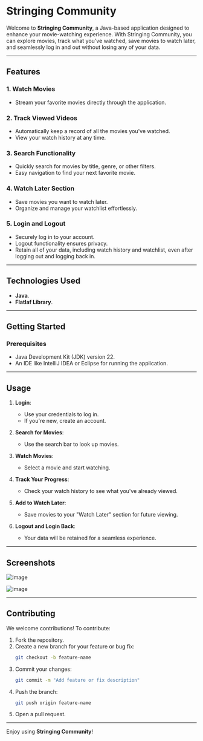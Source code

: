 # Stringing Community

Welcome to **Stringing Community**, a Java-based application designed to enhance your movie-watching experience. With Stringing Community, you can explore movies, track what you've watched, save movies to watch later, and seamlessly log in and out without losing any of your data.

---

## Features

### 1. **Watch Movies**
   - Stream your favorite movies directly through the application.

### 2. **Track Viewed Videos**
   - Automatically keep a record of all the movies you've watched.
   - View your watch history at any time.

### 3. **Search Functionality**
   - Quickly search for movies by title, genre, or other filters.
   - Easy navigation to find your next favorite movie.

### 4. **Watch Later Section**
   - Save movies you want to watch later.
   - Organize and manage your watchlist effortlessly.

### 5. **Login and Logout**
   - Securely log in to your account.
   - Logout functionality ensures privacy.
   - Retain all of your data, including watch history and watchlist, even after logging out and logging back in.

---

## Technologies Used

- **Java**.
- **Flatlaf Library**.

---

## Getting Started

### Prerequisites
- Java Development Kit (JDK) version 22.
- An IDE like IntelliJ IDEA or Eclipse for running the application.

---

## Usage

1. **Login**:
   - Use your credentials to log in.
   - If you're new, create an account.

2. **Search for Movies**:
   - Use the search bar to look up movies.

3. **Watch Movies**:
   - Select a movie and start watching.

4. **Track Your Progress**:
   - Check your watch history to see what you've already viewed.

5. **Add to Watch Later**:
   - Save movies to your "Watch Later" section for future viewing.

6. **Logout and Login Back**:
   - Your data will be retained for a seamless experience.

---

## Screenshots

![image](https://github.com/user-attachments/assets/d204879e-356a-4367-b984-318bc4ea0df6)

![image](https://github.com/user-attachments/assets/f617eb8c-fe45-4d6f-8477-1e96dd3df5cc)

---

## Contributing

We welcome contributions! To contribute:
1. Fork the repository.
2. Create a new branch for your feature or bug fix:
   ```bash
   git checkout -b feature-name
   ```
3. Commit your changes:
   ```bash
   git commit -m "Add feature or fix description"
   ```
4. Push the branch:
   ```bash
   git push origin feature-name
   ```
5. Open a pull request.

---


Enjoy using **Stringing Community**!

